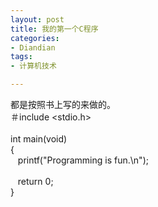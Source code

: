 ```yaml
---
layout: post
title: 我的第一个C程序
categories:
- Diandian
tags:
- 计算机技术

---
```

都是按照书上写的来做的。
<br />＃include &lt;stdio.h&gt;
<br />
<br />int main(void)
<br />{
<br />&nbsp;&nbsp; printf(&quot;Programming is fun.\n&quot;);
<br />
<br />&nbsp;&nbsp; return 0;
<br />}